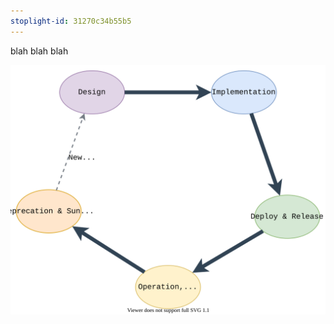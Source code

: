 ```yaml
---
stoplight-id: 31270c34b55b5
---
```


blah blah blah

![api-lifecycle-alt.svg](../../assets/images/api-lifecycle-alt.svg)
